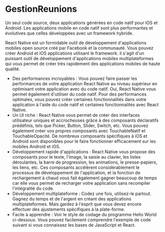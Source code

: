 # GestionReunions

Un seul code source, deux applications générées en code natif pour iOS et Android.
Les applications mobile en code natif sont plus performantes et évolutives que celles développées avec un framework hybride.

React Native est un formidable outil de développement d'applications mobiles open source créé par Facebook et la communauté.
Vous pouvez créer Android et iOS applications utilisant le framework.
il s'agit d'un puissant outil de développement d'applications mobiles multiplateformes qui vous permet de créer très rapidement des applications mobiles de haute qualité.

- Des performances incroyables : 
	Vous pouvez faire passer les performances de votre application React Native au niveau supérieur en optimisant votre application avec du code natif.
	 Oui, React Native vous permet également d'utiliser du code natif. Pour des performances optimales, vous pouvez créer certaines fonctionnalités dans votre application à l'aide du code natif et certaines fonctionnalités avec React Native.
- Un UI riche : 
	React Native vous permet de créer des interfaces utilisateur uniques et accrocheuses grâce à des composants déclaratifs prédéfinis, tels que Picker, Button, Slider, Switch, etc.
 	Vous pouvez également créer vos propres composants avec TouchableNatif et TouchableOpacité.
	De nombreux composants spécifiques à iOS et Android sont disponibles pour le faire fonctionner efficacement sur les mobiles Android et iOS.
- Développement rapide d'applications :
	React Native vous propose des composants pour le texte, l'image, la saisie au clavier, les listes déroulantes, la barre de progression, les animations, le presse-papiers, les liens, etc.
        Ces composants accélèrent considérablement le processus de développement de l'application, et la fonction de rechargement à chaud vous fait également gagner beaucoup de temps car elle vous permet de recharger votre application sans recompiler l'intégralité du code.
- Développement multiplateforme :
 	Codez une fois, utilisez-le partout. 
	Gagnez du temps et de l'argent en créant des applications multiplateformes. 
	Mais gardez à l'esprit que vous devez encore effectuer des ajustements spécifiques à la plate-forme.
- Facile à apprendre :
	Voir le style de codage du programme Hello World ci-dessous. 
	Vous pouvez facilement comprendre l'exemple de code suivant si vous connaissez les bases de JavaScript et React.
